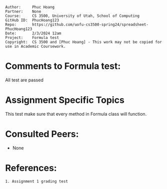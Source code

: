 ```
Author:     Phuc Hoang
Partner:    None
Course:     CS 3500, University of Utah, School of Computing
GitHub ID:  PhucHoang123
Repo:       https://github.com/uofu-cs3500-spring24/spreadsheet-PhucHoang123
Date:       2/3/2024 12am
Project:    Formula test
Copyright:  CS 3500 and [Phuc Hoang] - This work may not be copied for use in Academic Coursework.
```

# Comments to Formula test:
All test are passed

# Assignment Specific Topics
This test make sure that every method in Formula class will function.

# Consulted Peers:

- None

# References:

	1. Assignment 1 grading test